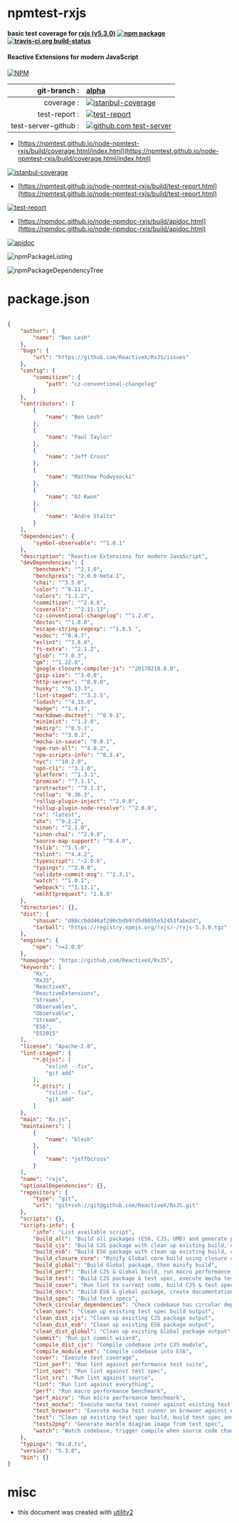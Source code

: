 # npmtest-rxjs

#### basic test coverage for  [rxjs (v5.3.0)](https://github.com/ReactiveX/RxJS)  [![npm package](https://img.shields.io/npm/v/npmtest-rxjs.svg?style=flat-square)](https://www.npmjs.org/package/npmtest-rxjs) [![travis-ci.org build-status](https://api.travis-ci.org/npmtest/node-npmtest-rxjs.svg)](https://travis-ci.org/npmtest/node-npmtest-rxjs)

#### Reactive Extensions for modern JavaScript

[![NPM](https://nodei.co/npm/rxjs.png?downloads=true&downloadRank=true&stars=true)](https://www.npmjs.com/package/rxjs)

| git-branch : | [alpha](https://github.com/npmtest/node-npmtest-rxjs/tree/alpha)|
|--:|:--|
| coverage : | [![istanbul-coverage](https://npmtest.github.io/node-npmtest-rxjs/build/coverage.badge.svg)](https://npmtest.github.io/node-npmtest-rxjs/build/coverage.html/index.html)|
| test-report : | [![test-report](https://npmtest.github.io/node-npmtest-rxjs/build/test-report.badge.svg)](https://npmtest.github.io/node-npmtest-rxjs/build/test-report.html)|
| test-server-github : | [![github.com test-server](https://npmtest.github.io/node-npmtest-rxjs/GitHub-Mark-32px.png)](https://npmtest.github.io/node-npmtest-rxjs/build/app/index.html) | | build-artifacts : | [![build-artifacts](https://npmtest.github.io/node-npmtest-rxjs/glyphicons_144_folder_open.png)](https://github.com/npmtest/node-npmtest-rxjs/tree/gh-pages/build)|

- [https://npmtest.github.io/node-npmtest-rxjs/build/coverage.html/index.html](https://npmtest.github.io/node-npmtest-rxjs/build/coverage.html/index.html)

[![istanbul-coverage](https://npmtest.github.io/node-npmtest-rxjs/build/screenCapture.buildCi.browser.%252Ftmp%252Fbuild%252Fcoverage.lib.html.png)](https://npmtest.github.io/node-npmtest-rxjs/build/coverage.html/index.html)

- [https://npmtest.github.io/node-npmtest-rxjs/build/test-report.html](https://npmtest.github.io/node-npmtest-rxjs/build/test-report.html)

[![test-report](https://npmtest.github.io/node-npmtest-rxjs/build/screenCapture.buildCi.browser.%252Ftmp%252Fbuild%252Ftest-report.html.png)](https://npmtest.github.io/node-npmtest-rxjs/build/test-report.html)

- [https://npmdoc.github.io/node-npmdoc-rxjs/build/apidoc.html](https://npmdoc.github.io/node-npmdoc-rxjs/build/apidoc.html)

[![apidoc](https://npmdoc.github.io/node-npmdoc-rxjs/build/screenCapture.buildCi.browser.%252Ftmp%252Fbuild%252Fapidoc.html.png)](https://npmdoc.github.io/node-npmdoc-rxjs/build/apidoc.html)

![npmPackageListing](https://npmtest.github.io/node-npmtest-rxjs/build/screenCapture.npmPackageListing.svg)

![npmPackageDependencyTree](https://npmtest.github.io/node-npmtest-rxjs/build/screenCapture.npmPackageDependencyTree.svg)



# package.json

```json

{
    "author": {
        "name": "Ben Lesh"
    },
    "bugs": {
        "url": "https://github.com/ReactiveX/RxJS/issues"
    },
    "config": {
        "commitizen": {
            "path": "cz-conventional-changelog"
        }
    },
    "contributors": [
        {
            "name": "Ben Lesh"
        },
        {
            "name": "Paul Taylor"
        },
        {
            "name": "Jeff Cross"
        },
        {
            "name": "Matthew Podwysocki"
        },
        {
            "name": "OJ Kwon"
        },
        {
            "name": "Andre Staltz"
        }
    ],
    "dependencies": {
        "symbol-observable": "^1.0.1"
    },
    "description": "Reactive Extensions for modern JavaScript",
    "devDependencies": {
        "benchmark": "^2.1.0",
        "benchpress": "2.0.0-beta.1",
        "chai": "^3.5.0",
        "color": "^0.11.1",
        "colors": "1.1.2",
        "commitizen": "^2.8.6",
        "coveralls": "^2.11.13",
        "cz-conventional-changelog": "^1.2.0",
        "doctoc": "^1.0.0",
        "escape-string-regexp": "^1.0.5 ",
        "esdoc": "^0.4.7",
        "eslint": "^3.8.0",
        "fs-extra": "^2.1.2",
        "glob": "^7.0.3",
        "gm": "^1.22.0",
        "google-closure-compiler-js": "^20170218.0.0",
        "gzip-size": "^3.0.0",
        "http-server": "^0.9.0",
        "husky": "^0.13.3",
        "lint-staged": "^3.2.5",
        "lodash": "^4.15.0",
        "madge": "^1.4.3",
        "markdown-doctest": "^0.9.1",
        "minimist": "^1.2.0",
        "mkdirp": "^0.5.1",
        "mocha": "^3.0.2",
        "mocha-in-sauce": "0.0.1",
        "npm-run-all": "^4.0.2",
        "npm-scripts-info": "^0.3.4",
        "nyc": "^10.2.0",
        "opn-cli": "^3.1.0",
        "platform": "^1.3.1",
        "promise": "^7.1.1",
        "protractor": "^3.1.1",
        "rollup": "0.36.3",
        "rollup-plugin-inject": "^2.0.0",
        "rollup-plugin-node-resolve": "^2.0.0",
        "rx": "latest",
        "shx": "^0.2.2",
        "sinon": "^2.1.0",
        "sinon-chai": "^2.9.0",
        "source-map-support": "^0.4.0",
        "tslib": "^1.5.0",
        "tslint": "^4.4.2",
        "typescript": "~2.0.6",
        "typings": "^2.0.0",
        "validate-commit-msg": "^2.3.1",
        "watch": "^1.0.1",
        "webpack": "^1.13.1",
        "xmlhttprequest": "1.8.0"
    },
    "directories": {},
    "dist": {
        "shasum": "d88ccbdd46af290cbdb97d5d8055e52453fabe2d",
        "tarball": "https://registry.npmjs.org/rxjs/-/rxjs-5.3.0.tgz"
    },
    "engines": {
        "npm": ">=2.0.0"
    },
    "homepage": "https://github.com/ReactiveX/RxJS",
    "keywords": [
        "Rx",
        "RxJS",
        "ReactiveX",
        "ReactiveExtensions",
        "Streams",
        "Observables",
        "Observable",
        "Stream",
        "ES6",
        "ES2015"
    ],
    "license": "Apache-2.0",
    "lint-staged": {
        "*.@(js)": [
            "eslint --fix",
            "git add"
        ],
        "*.@(ts)": [
            "tslint --fix",
            "git add"
        ]
    },
    "main": "Rx.js",
    "maintainers": [
        {
            "name": "blesh"
        },
        {
            "name": "jeffbcross"
        }
    ],
    "name": "rxjs",
    "optionalDependencies": {},
    "repository": {
        "type": "git",
        "url": "git+ssh://git@github.com/ReactiveX/RxJS.git"
    },
    "scripts": {},
    "scripts-info": {
        "info": "List available script",
        "build_all": "Build all packages (ES6, CJS, UMD) and generate packages",
        "build_cjs": "Build CJS package with clean up existing build, copy source into dist",
        "build_es6": "Build ES6 package with clean up existing build, copy source into dist",
        "build_closure_core": "Minify Global core build using closure compiler",
        "build_global": "Build Global package, then minify build",
        "build_perf": "Build CJS & Global build, run macro performance test",
        "build_test": "Build CJS package & test spec, execute mocha test runner",
        "build_cover": "Run lint to current code, build CJS & test spec, execute test coverage",
        "build_docs": "Build ES6 & global package, create documentation using it",
        "build_spec": "Build test specs",
        "check_circular_dependencies": "Check codebase has circular dependencies",
        "clean_spec": "Clean up existing test spec build output",
        "clean_dist_cjs": "Clean up existing CJS package output",
        "clean_dist_es6": "Clean up existing ES6 package output",
        "clean_dist_global": "Clean up existing Global package output",
        "commit": "Run git commit wizard",
        "compile_dist_cjs": "Compile codebase into CJS module",
        "compile_module_es6": "Compile codebase into ES6",
        "cover": "Execute test coverage",
        "lint_perf": "Run lint against performance test suite",
        "lint_spec": "Run lint against test spec",
        "lint_src": "Run lint against source",
        "lint": "Run lint against everything",
        "perf": "Run macro performance benchmark",
        "perf_micro": "Run micro performance benchmark",
        "test_mocha": "Execute mocha test runner against existing test spec build",
        "test_browser": "Execute mocha test runner on browser against existing test spec build",
        "test": "Clean up existing test spec build, build test spec and execute mocha test runner",
        "tests2png": "Generate marble diagram image from test spec",
        "watch": "Watch codebase, trigger compile when source code changes"
    },
    "typings": "Rx.d.ts",
    "version": "5.3.0",
    "bin": {}
}
```



# misc
- this document was created with [utility2](https://github.com/kaizhu256/node-utility2)
